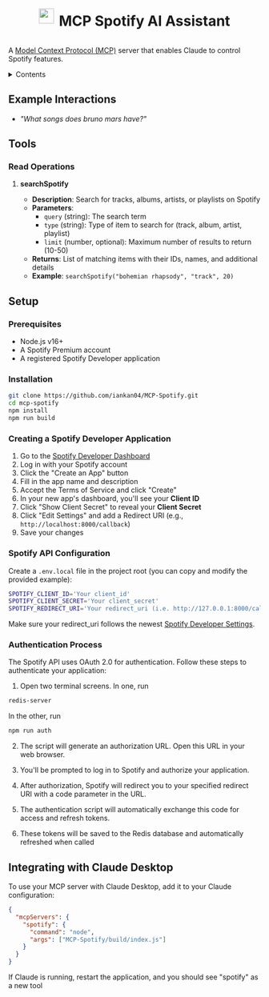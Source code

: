 <div align="center" style="display: flex; align-items: center; justify-content: center; gap: 10px;">
<img src="https://upload.wikimedia.org/wikipedia/commons/8/84/Spotify_icon.svg" width="30" height="30">
<h1>MCP Spotify AI Assistant</h1>
</div>

A [Model Context Protocol (MCP)](https://modelcontextprotocol.io) server that enables Claude to control Spotify features.

<details>
<summary>Contents</summary>
  
- [Example Interactions](#example-interactions)
- [Tools](#tools)
  - [Read Operations](#read-operations)
  - [Play / Create Operations](#play--create-operations)
- [Setup](#setup)
  - [Prerequisites](#prerequisites)
  - [Installation](#installation)
  - [Creating a Spotify Developer Application](#creating-a-spotify-developer-application)
  - [Spotify API Configuration](#spotify-api-configuration)
  - [Authentication Process](#authentication-process)
- [Integrating with Claude Desktop, Cursor, and VsCode (Cline)](#integrating-with-claude-desktop-and-cursor)
</details>

## Example Interactions

- _"What songs does bruno mars have?"_

## Tools

### Read Operations

1. **searchSpotify**

   - **Description**: Search for tracks, albums, artists, or playlists on Spotify
   - **Parameters**:
     - `query` (string): The search term
     - `type` (string): Type of item to search for (track, album, artist, playlist)
     - `limit` (number, optional): Maximum number of results to return (10-50)
   - **Returns**: List of matching items with their IDs, names, and additional details
   - **Example**: `searchSpotify("bohemian rhapsody", "track", 20)`
  
## Setup

### Prerequisites

- Node.js v16+
- A Spotify Premium account
- A registered Spotify Developer application

### Installation

```bash
git clone https://github.com/iankan04/MCP-Spotify.git
cd mcp-spotify
npm install
npm run build
```

### Creating a Spotify Developer Application

1. Go to the [Spotify Developer Dashboard](https://developer.spotify.com/dashboard/)
2. Log in with your Spotify account
3. Click the "Create an App" button
4. Fill in the app name and description
5. Accept the Terms of Service and click "Create"
6. In your new app's dashboard, you'll see your **Client ID**
7. Click "Show Client Secret" to reveal your **Client Secret**
8. Click "Edit Settings" and add a Redirect URI (e.g., `http://localhost:8000/callback`)
9. Save your changes

### Spotify API Configuration

Create a `.env.local` file in the project root (you can copy and modify the provided example):
```bash
SPOTIFY_CLIENT_ID='Your client_id'
SPOTIFY_CLIENT_SECRET='Your client_secret'
SPOTIFY_REDIRECT_URI='Your redirect_uri (i.e. http://127.0.0.1:8000/callback'
```
Make sure your redirect_uri follows the newest [Spotify Developer Settings](https://developer.spotify.com/documentation/web-api/concepts/redirect_uri).


### Authentication Process

The Spotify API uses OAuth 2.0 for authentication. Follow these steps to authenticate your application:

1. Open two terminal screens. In one, run 

```bash
redis-server
```

In the other, run

```bash
npm run auth
```

2. The script will generate an authorization URL. Open this URL in your web browser.

3. You'll be prompted to log in to Spotify and authorize your application.

4. After authorization, Spotify will redirect you to your specified redirect URI with a code parameter in the URL.

5. The authentication script will automatically exchange this code for access and refresh tokens.

6. These tokens will be saved to the Redis database and automatically refreshed when called

## Integrating with Claude Desktop

To use your MCP server with Claude Desktop, add it to your Claude configuration:

```json
{
  "mcpServers": {
    "spotify": {
      "command": "node",
      "args": ["MCP-Spotify/build/index.js"]
    }
  }
}
```
If Claude is running, restart the application, and you should see "spotify" as a new tool
